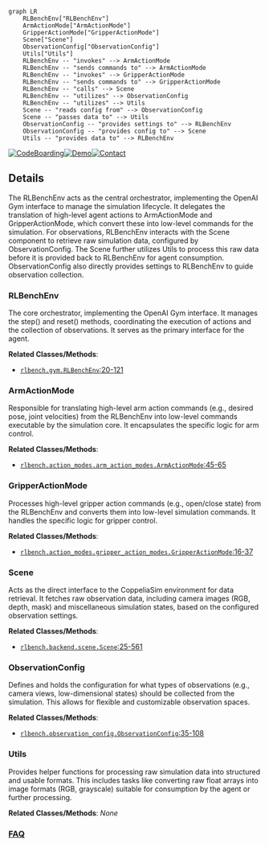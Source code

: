 ```mermaid
graph LR
    RLBenchEnv["RLBenchEnv"]
    ArmActionMode["ArmActionMode"]
    GripperActionMode["GripperActionMode"]
    Scene["Scene"]
    ObservationConfig["ObservationConfig"]
    Utils["Utils"]
    RLBenchEnv -- "invokes" --> ArmActionMode
    RLBenchEnv -- "sends commands to" --> ArmActionMode
    RLBenchEnv -- "invokes" --> GripperActionMode
    RLBenchEnv -- "sends commands to" --> GripperActionMode
    RLBenchEnv -- "calls" --> Scene
    RLBenchEnv -- "utilizes" --> ObservationConfig
    RLBenchEnv -- "utilizes" --> Utils
    Scene -- "reads config from" --> ObservationConfig
    Scene -- "passes data to" --> Utils
    ObservationConfig -- "provides settings to" --> RLBenchEnv
    ObservationConfig -- "provides config to" --> Scene
    Utils -- "provides data to" --> RLBenchEnv
```

[![CodeBoarding](https://img.shields.io/badge/Generated%20by-CodeBoarding-9cf?style=flat-square)](https://github.com/CodeBoarding/GeneratedOnBoardings)[![Demo](https://img.shields.io/badge/Try%20our-Demo-blue?style=flat-square)](https://www.codeboarding.org/demo)[![Contact](https://img.shields.io/badge/Contact%20us%20-%20contact@codeboarding.org-lightgrey?style=flat-square)](mailto:contact@codeboarding.org)

## Details

The RLBenchEnv acts as the central orchestrator, implementing the OpenAI Gym interface to manage the simulation lifecycle. It delegates the translation of high-level agent actions to ArmActionMode and GripperActionMode, which convert these into low-level commands for the simulation. For observations, RLBenchEnv interacts with the Scene component to retrieve raw simulation data, configured by ObservationConfig. The Scene further utilizes Utils to process this raw data before it is provided back to RLBenchEnv for agent consumption. ObservationConfig also directly provides settings to RLBenchEnv to guide observation collection.

### RLBenchEnv
The core orchestrator, implementing the OpenAI Gym interface. It manages the step() and reset() methods, coordinating the execution of actions and the collection of observations. It serves as the primary interface for the agent.


**Related Classes/Methods**:

- <a href="https://github.com/stepjam/RLBench/blob/master/rlbench/gym.py#L20-L121" target="_blank" rel="noopener noreferrer">`rlbench.gym.RLBenchEnv`:20-121</a>


### ArmActionMode
Responsible for translating high-level arm action commands (e.g., desired pose, joint velocities) from the RLBenchEnv into low-level commands executable by the simulation core. It encapsulates the specific logic for arm control.


**Related Classes/Methods**:

- <a href="https://github.com/stepjam/RLBench/blob/master/rlbench/action_modes/arm_action_modes.py#L45-L65" target="_blank" rel="noopener noreferrer">`rlbench.action_modes.arm_action_modes.ArmActionMode`:45-65</a>


### GripperActionMode
Processes high-level gripper action commands (e.g., open/close state) from the RLBenchEnv and converts them into low-level simulation commands. It handles the specific logic for gripper control.


**Related Classes/Methods**:

- <a href="https://github.com/stepjam/RLBench/blob/master/rlbench/action_modes/gripper_action_modes.py#L16-L37" target="_blank" rel="noopener noreferrer">`rlbench.action_modes.gripper_action_modes.GripperActionMode`:16-37</a>


### Scene
Acts as the direct interface to the CoppeliaSim environment for data retrieval. It fetches raw observation data, including camera images (RGB, depth, mask) and miscellaneous simulation states, based on the configured observation settings.


**Related Classes/Methods**:

- <a href="https://github.com/stepjam/RLBench/blob/master/rlbench/backend/scene.py#L25-L561" target="_blank" rel="noopener noreferrer">`rlbench.backend.scene.Scene`:25-561</a>


### ObservationConfig
Defines and holds the configuration for what types of observations (e.g., camera views, low-dimensional states) should be collected from the simulation. This allows for flexible and customizable observation spaces.


**Related Classes/Methods**:

- <a href="https://github.com/stepjam/RLBench/blob/master/rlbench/observation_config.py#L35-L108" target="_blank" rel="noopener noreferrer">`rlbench.observation_config.ObservationConfig`:35-108</a>


### Utils
Provides helper functions for processing raw simulation data into structured and usable formats. This includes tasks like converting raw float arrays into image formats (RGB, grayscale) suitable for consumption by the agent or further processing.


**Related Classes/Methods**: _None_



### [FAQ](https://github.com/CodeBoarding/GeneratedOnBoardings/tree/main?tab=readme-ov-file#faq)